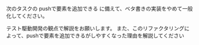次のタスクの pushで要素を追加できる に備えて、ベタ書きの実装をやめて一般化してください。

テスト駆動開発の観点で解説をお願いします。
また、このリファクタリングによって、pushで要素を追加できるがしやすくなった理由を解説してください
